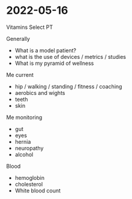 # 2022-05-16

Vitamins
Select PT


Generally
* What is a model patient?
* what is the use of devices / metrics / studies
* What is my pyramid of wellness

Me current
* hip / walking / standing / fitness / coaching
* aerobics and wights
* teeth
* skin


Me monitoring
* gut
* eyes
* hernia
* neuropathy
* alcohol


Blood
* hemoglobin
* cholesterol
* White blood count
